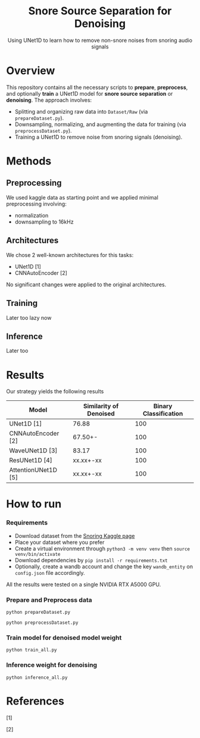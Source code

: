 <div align="center">

# Snore Source Separation for Denoising
Using UNet1D to learn how to remove non-snore noises from snoring audio signals

</div>


# Overview
This repository contains all the necessary scripts to **prepare**, **preprocess**, and optionally **train** a UNet1D model for **snore source separation** or **denoising**. The approach involves:

- Splitting and organizing raw data into `Dataset/Raw` (via `prepareDataset.py`).
- Downsampling, normalizing, and augmenting the data for training (via `preprocessDataset.py`).
- Training a UNet1D to remove noise from snoring signals (denoising).

# Methods

## Preprocessing
We used kaggle data as starting point and we applied minimal preprocessing involving:
- normalization
- downsampling to 16kHz

## Architectures
We chose 2 well-known architectures for this tasks:
- UNet1D [1]
- CNNAutoEncoder [2]

No significant changes were applied to the original architectures.

## Training
Later too lazy now

## Inference
Later too

# Results
Our strategy yields the following results

| Model                | Similarity of Denoised | Binary Classification |
|----------------------|------------------------|-----------------------|
| UNet1D [1]           |         76.88          |     100               |
| CNNAutoEncoder [2]   |         67.50+-        |     100               |
| WaveUNet1D [3]       |         83.17          |     100               |
| ResUNet1D [4]        |         xx.xx+-xx      |     100               |
| AttentionUNet1D [5]  |         xx.xx+-xx      |     100               |

# How to run

### **Requirements**

- Download dataset from the <a href='https://www.kaggle.com/datasets/tareqkhanemu/snoring?resource=download'>Snoring Kaggle page</a> 
- Place your dataset where you prefer
- Create a virtual environment through `python3 -m venv venv` then `source venv/bin/activate`
- Download dependencies by `pip install -r requirements.txt`
- Optionally, create a wandb account and change the key `wandb_entity` on `config.json` file accordingly. 

All the results were tested on a single NVIDIA RTX A5000 GPU.

### **Prepare and Preprocess data**

```
python prepareDataset.py
```
```
python preprocessDataset.py
```

### **Train model for denoised model weight**

```
python train_all.py
```

### **Inference weight for denoising**

```
python inference_all.py
```

# References
[1] 

[2] 
